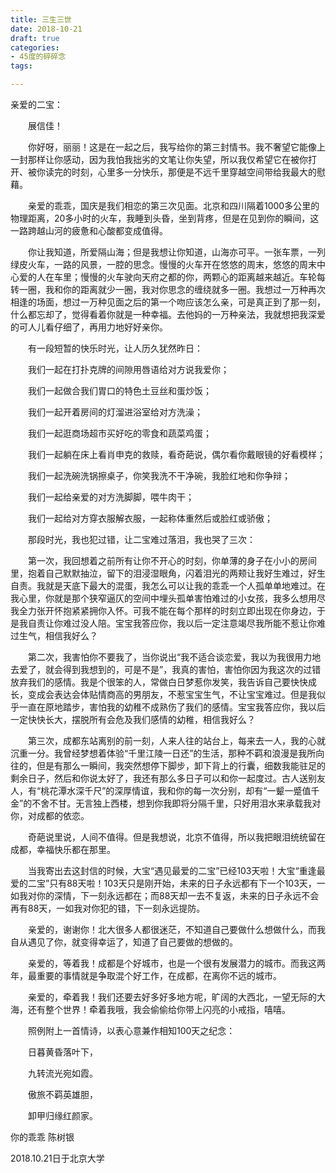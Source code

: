 ```yaml
---
title: 三生三世
date: 2018-10-21
draft: true
categories:
- 45度的碎碎念
tags:

---
```




亲爱的二宝：

　　展信佳！

　　你好呀，丽丽！这是在一起之后，我写给你的第三封情书。我不奢望它能像上一封那样让你感动，因为我怕我拙劣的文笔让你失望，所以我仅希望它在被你打开、被你读完的时刻，心里多一分快乐，那便是不远千里穿越空间带给我最大的慰藉。

　　亲爱的乖乖，国庆是我们相恋的第三次见面。北京和四川隔着1000多公里的物理距离，20多小时的火车，我睡到头昏，坐到背疼，但是在见到你的瞬间，这一路跨越山河的疲惫和心酸都变成值得。

　　你让我知道，所爱隔山海；但是我想让你知道，山海亦可平。一张车票，一列绿皮火车，一路的风景，一腔的思念。慢慢的火车开在悠悠的周末，悠悠的周末中心爱的人在车里；慢慢的火车驶向天府之都的你，两颗心的距离越来越近。车轮每转一圈，我和你的距离就少一圈，我对你思念的缠绕就多一圈。我想过一万种再次相逢的场面，想过一万种见面之后的第一个吻应该怎么亲，可是真正到了那一刻，什么都忘却了，觉得看着你就是一种幸福。去他妈的一万种亲法，我就想把我深爱的可人儿看仔细了，再用力地好好亲你。

　　有一段短暂的快乐时光，让人历久犹然昨日：

　　我们一起在打扑克牌的间隙用唇语给对方说我爱你；

　　我们一起做合我们胃口的特色土豆丝和蛋炒饭；

　　我们一起开着房间的灯溜进浴室给对方洗澡；

　　我们一起逛商场超市买好吃的零食和蔬菜鸡蛋；

　　我们一起躺在床上看肖申克的救赎，看奇葩说，偶尔看你戴眼镜的好看模样；

　　我们一起洗碗洗锅擦桌子，你笑我洗不干净碗，我脸红地和你争辩；

　　我们一起给亲爱的对方洗脚脚，喂牛肉干；

　　我们一起给对方穿衣服解衣服，一起称体重然后或脸红或骄傲；

　　那段时光，我也犯过错，让二宝难过落泪，我也哭了三次：

　　第一次，我回想着之前所有让你不开心的时刻，你单薄的身子在小小的房间里，抱着自己默默抽泣，留下的泪浸湿眼角，闪着泪光的两颊让我好生难过，好生自责。我就是天底下最大的混蛋，我怎么可以让我的乖乖一个人孤单单地难过。在我心里，你就是那个狭窄逼仄的空间中埋头孤单害怕难过的小女孩，我多么想用尽我全力张开怀抱紧紧拥你入怀。可我不能在每个那样的时刻立即出现在你身边，于是我自责让你难过没人陪。宝宝我答应你，我以后一定注意竭尽我所能不惹让你难过生气，相信我好么？

　　第二次，我害怕你不要我了，当你说出“我不适合谈恋爱，我以为我很用力地去爱了，就会得到我想到的，可是不是”，我真的害怕，害怕你因为我这次的过错放弃我们的感情。我是个很笨的人，常做白日梦惹你发笑，我告诉自己要快快成长，变成会表达会体贴情商高的男朋友，不惹宝宝生气，不让宝宝难过。但是我似乎一直在原地踏步，害怕我的幼稚不成熟伤了我们的感情。宝宝我答应你，我以后一定快快长大，摆脱所有会危及我们感情的幼稚，相信我好么？

　　第三次，成都东站离别的前一刻，人来人往的站台上，每来去一人，我的心就沉重一分。我曾经梦想着体验“千里江陵一日还”的生活，那种不羁和浪漫是我所向往的，但是有那么一瞬间，我突然想停下脚步，卸下背上的行囊，细数我能驻足的剩余日子，然后和你说太好了，我还有那么多日子可以和你一起度过。古人送别友人，有“桃花潭水深千尺”的深厚情谊，我和你的每一次分别，却有“一颦一蹙值千金”的不舍不甘。无言独上西楼，想到你我即将分隔千里，只好用泪水来承载我对你，对成都的依恋。

　　奇葩说里说，人间不值得。但是我想说，北京不值得，所以我把眼泪统统留在成都，幸福快乐都在那里。

　　当我寄出去这封信的时候，大宝“遇见最爱的二宝”已经103天啦！大宝“重逢最爱的二宝”只有88天啦！103天只是刚开始，未来的日子永远都有下一个103天，一如我对你的深情，下一刻永远都在；而88天却一去不复返，未来的日子永远不会再有88天，一如我对你犯的错，下一刻永远提防。

　　亲爱的，谢谢你！北大很多人都很迷茫，不知道自己要做什么想做什么，而我自从遇见了你，就变得幸运了，知道了自己要做的想做的。

　　亲爱的，等着我！成都是个好城市，也是一个很有发展潜力的城市。而我这两年，最重要的事情就是争取混个好工作，在成都，在离你不远的城市。

　　亲爱的，牵着我！我们还要去好多好多地方呢，旷阔的大西北，一望无际的大海，还有整个世界！牵着我哦，我会偷偷给你带上闪亮的小戒指，嘻嘻。

　　照例附上一首情诗，以表心意兼作相知100天之纪念：

　　日暮黄昏落叶下，

　　九转流光宛如霞。

　　傲旅不羁英雄胆，

　　卸甲归缘红颜家。




你的乖乖 陈树银

2018.10.21日于北京大学

